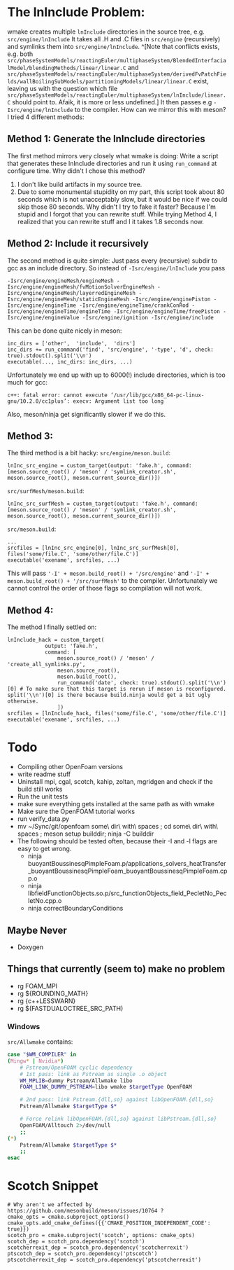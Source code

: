 
# The lnInclude Problem:

wmake creates multiple `lnInclude` directories in the source tree, e.g. `src/engine/lnInclude` It takes all .H and .C files in `src/engine` (recursively) and symlinks them into `src/engine/lnInclude`.
^[Note that conflicts exists, e.g. both `src/phaseSystemModels/reactingEuler/multiphaseSystem/BlendedInterfacialModel/blendingMethods/linear/linear.C` and `src/phaseSystemModels/reactingEuler/multiphaseSystem/derivedFvPatchFields/wallBoilingSubModels/partitioningModels/linear/linear.C` exist, leaving us with the question which file `src/phaseSystemModels/reactingEuler/multiphaseSystem/lnInclude/linear.C` should point to. Afaik, it is more or less undefined.]
It then passes e.g `-Isrc/engine/lnInclude` to the compiler.
How can we mirror this with meson? I tried 4 different methods:

## Method 1: Generate the lnInclude directories
The first method mirrors very closely what wmake is doing: Write a script that generates these lnInclude directories and run it using `run_command` at configure time. Why didn't I chose this method?
1. I don't like build artifacts in my source tree.
2. Due to some monumental stupidity on my part, this script took about 80 seconds which is not unacceptably slow, but it would be nice if we could skip those 80 seconds. Why didn't I try to fake it faster? Because I'm stupid and I forgot that you can rewrite stuff. While trying Method 4, I realized that you can rewrite stuff and I it takes 1.8 seconds now.

## Method 2: Include it recursively
The second method is quite simple: Just pass every (recursive) subdir to gcc as an include directory. So instead of `-Isrc/engine/lnInclude` you pass
```
-Isrc/engine/engineMesh/engineMesh -Isrc/engine/engineMesh/fvMotionSolverEngineMesh -Isrc/engine/engineMesh/layerredEngineMesh -Isrc/engine/engineMesh/staticEngineMesh -Isrc/engine/enginePiston -Isrc/engine/engineTime -Isrc/engine/engineTime/crankConRod -Isrc/engine/engineTime/engineTime -Isrc/engine/engineTime/freePiston -Isrc/engine/engineValue -Isrc/engine/ignition -Isrc/engine/include
```
This can be done quite nicely in meson:
```meson
inc_dirs = ['other',  'include',  'dirs']
inc_dirs += run_command('find', 'src/engine', '-type', 'd', check: true).stdout().split('\\n')
executable(..., inc_dirs: inc_dirs, ...)
```
Unfortunately we end up with up to 6000(!) include directories, which is too much for gcc:
```
c++: fatal error: cannot execute ‘/usr/lib/gcc/x86_64-pc-linux-gnu/10.2.0/cc1plus’: execv: Argument list too long
```
Also, meson/ninja get significantly slower if we do this.

## Method 3:
The third method is a bit hacky:
`src/engine/meson.build`:
```meson
lnInc_src_engine = custom_target(output: 'fake.h', command: [meson.source_root() / 'meson' / 'symlink_creator.sh', meson.source_root(), meson.current_source_dir()])
```
`src/surfMesh/meson.build`:
```meson
lnInc_src_surfMesh = custom_target(output: 'fake.h', command: [meson.source_root() / 'meson' / 'symlink_creator.sh', meson.source_root(), meson.current_source_dir()])
```
`src/meson.build`:
```meson
...
srcfiles = [lnInc_src_engine[0], lnInc_src_surfMesh[0], files('some/file.C', 'some/other/file.C')]
executable('exename', srcfiles, ...)
```
This will pass `'-I' + meson.build_root() + '/src/engine'` and `'-I' + meson.build_root() + '/src/surfMesh'` to the compiler. Unfortunately we cannot control the order of those flags so compilation will not work.

## Method 4:
The method I finally settled on:
```meson
lnInclude_hack = custom_target(
            output: 'fake.h',
            command: [
                meson.source_root() / 'meson' / 'create_all_symlinks.py',
                meson.source_root(),
                meson.build_root(),
                run_command('date', check: true).stdout().split('\\n')[0] # To make sure that this target is rerun if meson is reconfigured. split('\\n')[0] is there because build.ninja would get a bit ugly otherwise.
                ])
srcfiles = [lnInclude_hack, files('some/file.C', 'some/other/file.C')]
executable('exename', srcfiles, ...)
```

# Todo
- Compiling other OpenFoam versions
- write readme stuff
- Uninstall mpi, cgal, scotch, kahip, zoltan, mgridgen and check if the build still works
- Run the unit tests
- make sure everything gets installed at the same path as with wmake
- Make sure the OpenFOAM tutorial works
- run verify_data.py
- mv ~/Sync/git/openfoam some\ dir\ with\ spaces ; cd some\ dir\ with\ spaces ; meson setup builddir; ninja -C builddir
- The following should be tested often, because their -I and -l flags are easy to get wrong.
    - ninja buoyantBoussinesqPimpleFoam.p/applications_solvers_heatTransfer_buoyantBoussinesqPimpleFoam_buoyantBoussinesqPimpleFoam.cpp.o
    - ninja libfieldFunctionObjects.so.p/src_functionObjects_field_PecletNo_PecletNo.cpp.o
    - ninja correctBoundaryConditions

## Maybe Never
- Doxygen

## Things that currently (seem to) make no problem
- rg FOAM_MPI
- rg ${ROUNDING_MATH}
- rg {c++LESSWARN}
- rg $(FASTDUALOCTREE_SRC_PATH)

### Windows
`src/Allwmake` contains:
```bash
case "$WM_COMPILER" in
(Mingw* | Nvidia*)
    # Pstream/OpenFOAM cyclic dependency
    # 1st pass: link as Pstream as single .o object
    WM_MPLIB=dummy Pstream/Allwmake libo
    FOAM_LINK_DUMMY_PSTREAM=libo wmake $targetType OpenFOAM

    # 2nd pass: link Pstream.{dll,so} against libOpenFOAM.{dll,so}
    Pstream/Allwmake $targetType $*

    # Force relink libOpenFOAM.{dll,so} against libPstream.{dll,so}
    OpenFOAM/Alltouch 2>/dev/null
    ;;
(*)
    Pstream/Allwmake $targetType $*
    ;;
esac
```


# Scotch Snippet
```
# Why aren't we affected by https://github.com/mesonbuild/meson/issues/10764 ?
cmake_opts = cmake.subproject_options()
cmake_opts.add_cmake_defines({{'CMAKE_POSITION_INDEPENDENT_CODE': true}})
scotch_pro = cmake.subproject('scotch', options: cmake_opts)
scotch_dep = scotch_pro.dependency('scotch')
scotcherrexit_dep = scotch_pro.dependency('scotcherrexit')
ptscotch_dep = scotch_pro.dependency('ptscotch')
ptscotcherrexit_dep = scotch_pro.dependency('ptscotcherrexit')
```
